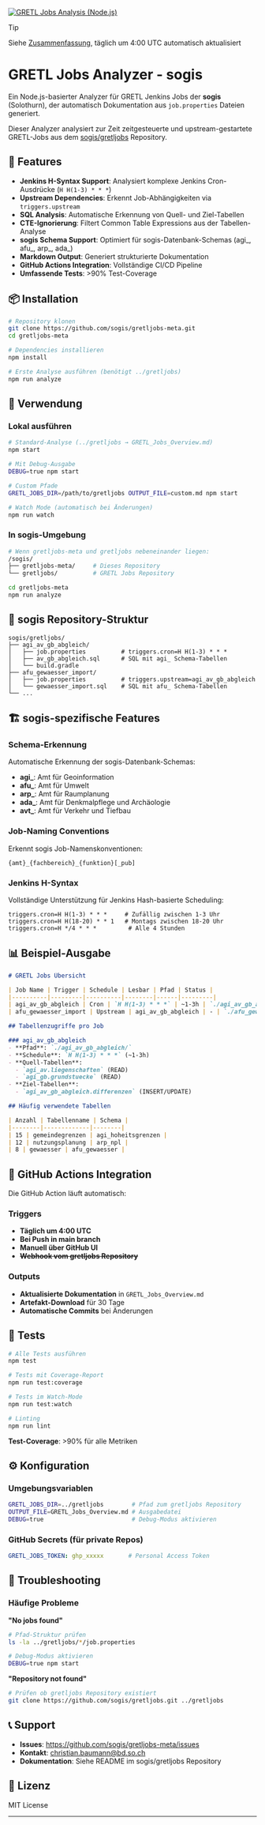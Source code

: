 [![GRETL Jobs Analysis (Node.js)](https://github.com/sogis/gretljobs-meta/actions/workflows/gretl-analysis-nodejs.yml/badge.svg)](https://github.com/sogis/gretljobs-meta/actions/workflows/gretl-analysis-nodejs.yml)

> [!TIP]
> Siehe [Zusammenfassung](./GRETL_Jobs_Overview.md), täglich um 4:00 UTC automatisch aktualisiert

# GRETL Jobs Analyzer - sogis

Ein Node.js-basierter Analyzer für GRETL Jenkins Jobs der **sogis** (Solothurn), der automatisch Dokumentation aus `job.properties` Dateien generiert.

Dieser Analyzer analysiert zur Zeit zeitgesteuerte und upstream-gestartete GRETL-Jobs aus dem [sogis/gretljobs](https://github.com/sogis/gretljobs) Repository.

## 🚀 Features

- **Jenkins H-Syntax Support**: Analysiert komplexe Jenkins Cron-Ausdrücke (`H H(1-3) * * *`)
- **Upstream Dependencies**: Erkennt Job-Abhängigkeiten via `triggers.upstream`
- **SQL Analysis**: Automatische Erkennung von Quell- und Ziel-Tabellen
- **CTE-Ignorierung**: Filtert Common Table Expressions aus der Tabellen-Analyse
- **sogis Schema Support**: Optimiert für sogis-Datenbank-Schemas (agi_, afu_, arp_, ada_)
- **Markdown Output**: Generiert strukturierte Dokumentation
- **GitHub Actions Integration**: Vollständige CI/CD Pipeline
- **Umfassende Tests**: >90% Test-Coverage

## 📦 Installation

```bash
# Repository klonen
git clone https://github.com/sogis/gretljobs-meta.git
cd gretljobs-meta

# Dependencies installieren
npm install

# Erste Analyse ausführen (benötigt ../gretljobs)
npm run analyze
```

## 🔧 Verwendung

### Lokal ausführen
```bash
# Standard-Analyse (../gretljobs → GRETL_Jobs_Overview.md)
npm start

# Mit Debug-Ausgabe
DEBUG=true npm start

# Custom Pfade
GRETL_JOBS_DIR=/path/to/gretljobs OUTPUT_FILE=custom.md npm start

# Watch Mode (automatisch bei Änderungen)
npm run watch
```

### In sogis-Umgebung
```bash
# Wenn gretljobs-meta und gretljobs nebeneinander liegen:
/sogis/
├── gretljobs-meta/     # Dieses Repository
└── gretljobs/          # GRETL Jobs Repository

cd gretljobs-meta
npm run analyze
```

## 📁 sogis Repository-Struktur

```
sogis/gretljobs/
├── agi_av_gb_abgleich/
│   ├── job.properties          # triggers.cron=H H(1-3) * * *
│   ├── av_gb_abgleich.sql      # SQL mit agi_ Schema-Tabellen
│   └── build.gradle
├── afu_gewaesser_import/
│   ├── job.properties          # triggers.upstream=agi_av_gb_abgleich
│   └── gewaesser_import.sql    # SQL mit afu_ Schema-Tabellen
└── ...
```

## 🏗️ sogis-spezifische Features

### Schema-Erkennung
Automatische Erkennung der sogis-Datenbank-Schemas:
- **agi_**: Amt für Geoinformation
- **afu_**: Amt für Umwelt
- **arp_**: Amt für Raumplanung
- **ada_**: Amt für Denkmalpflege und Archäologie
- **avt_**: Amt für Verkehr und Tiefbau

### Job-Naming Conventions
Erkennt sogis Job-Namenskonventionen:
```
{amt}_{fachbereich}_{funktion}[_pub]
```

### Jenkins H-Syntax
Vollständige Unterstützung für Jenkins Hash-basierte Scheduling:
```properties
triggers.cron=H H(1-3) * * *     # Zufällig zwischen 1-3 Uhr
triggers.cron=H H(18-20) * * 1   # Montags zwischen 18-20 Uhr
triggers.cron=H */4 * * *         # Alle 4 Stunden
```

## 📊 Beispiel-Ausgabe

```markdown
# GRETL Jobs Übersicht

| Job Name | Trigger | Schedule | Lesbar | Pfad | Status |
|----------|---------|----------|--------|------|---------|
| agi_av_gb_abgleich | Cron | `H H(1-3) * * *` | ~1-3h | `./agi_av_gb_abgleich/` | Aktiv |
| afu_gewaesser_import | Upstream | agi_av_gb_abgleich | - | `./afu_gewaesser_import/` | Aktiv |

## Tabellenzugriffe pro Job

### agi_av_gb_abgleich
- **Pfad**: `./agi_av_gb_abgleich/`
- **Schedule**: `H H(1-3) * * *` (~1-3h)
- **Quell-Tabellen**:
  - `agi_av.liegenschaften` (READ)
  - `agi_gb.grundstuecke` (READ)
- **Ziel-Tabellen**:
  - `agi_av_gb_abgleich.differenzen` (INSERT/UPDATE)

## Häufig verwendete Tabellen

| Anzahl | Tabellenname | Schema |
|--------|-------------|--------|
| 15 | gemeindegrenzen | agi_hoheitsgrenzen |
| 12 | nutzungsplanung | arp_npl |
| 8 | gewaesser | afu_gewaesser |
```

## 🔄 GitHub Actions Integration

Die GitHub Action läuft automatisch:

### Triggers
- **Täglich um 4:00 UTC**
- **Bei Push in main branch**
- **Manuell über GitHub UI**
- ~~**Webhook vom gretljobs Repository**~~

### Outputs
- **Aktualisierte Dokumentation** in `GRETL_Jobs_Overview.md`
- **Artefakt-Download** für 30 Tage
- **Automatische Commits** bei Änderungen

## 🧪 Tests

```bash
# Alle Tests ausführen
npm test

# Tests mit Coverage-Report
npm run test:coverage

# Tests im Watch-Mode
npm run test:watch

# Linting
npm run lint
```

**Test-Coverage**: >90% für alle Metriken

## ⚙️ Konfiguration

### Umgebungsvariablen
```bash
GRETL_JOBS_DIR=../gretljobs        # Pfad zum gretljobs Repository
OUTPUT_FILE=GRETL_Jobs_Overview.md # Ausgabedatei
DEBUG=true                         # Debug-Modus aktivieren
```

### GitHub Secrets (für private Repos)
```yaml
GRETL_JOBS_TOKEN: ghp_xxxxx       # Personal Access Token
```

## 🐛 Troubleshooting

### Häufige Probleme

**"No jobs found"**
```bash
# Pfad-Struktur prüfen
ls -la ../gretljobs/*/job.properties

# Debug-Modus aktivieren
DEBUG=true npm start
```

**"Repository not found"**
```bash
# Prüfen ob gretljobs Repository existiert
git clone https://github.com/sogis/gretljobs.git ../gretljobs
```

## 📞 Support

- **Issues**: https://github.com/sogis/gretljobs-meta/issues
- **Kontakt**: christian.baumann@bd.so.ch
- **Dokumentation**: Siehe README im sogis/gretljobs Repository

## 📄 Lizenz

MIT License

---

